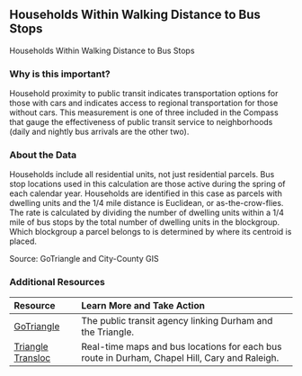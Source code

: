 ## Households Within Walking Distance to Bus Stops
Households Within Walking Distance to Bus Stops

### Why is this important?
Household proximity to public transit indicates transportation options for those with cars and indicates access to regional transportation for those without cars. This measurement is one of three included in the Compass that gauge the effectiveness of public transit service to neighborhoods (daily and nightly bus arrivals are the other two).

### About the Data
Households include all residential units, not just residential parcels. Bus stop locations used in this calculation are those active during the spring of each calendar year. Households are identified in this case as parcels with dwelling units and the 1/4 mile distance is Euclidean, or as-the-crow-flies. The rate is calculated by dividing the number of dwelling units within a 1/4 mile of bus stops by the total number of dwelling units in the blockgroup. Which blockgroup a parcel belongs to is determined by where its centroid is placed.

Source: GoTriangle and City-County GIS 

### Additional Resources

|Resource | Learn More and Take Action | 
|:--- | :--- |
|[GoTriangle](http://http://www.gotriangle.org/) | The public transit agency linking Durham and the Triangle.
|[Triangle Transloc](https://triangle.transloc.com/)| Real-time maps and bus locations for each bus route in Durham, Chapel Hill, Cary and Raleigh.
